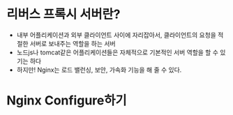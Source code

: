 # 리버스 프록시 서버란?

- 내부 어플리케이션과 외부 클라이언트 사이에 자리잡아서, 클라이언트의 요청을 적절한 서버로 보내주는 역할을 하는 서버
- 노드js나 tomcat같은  어플리케이션들은 자체적으로 기본적인 서버 역할을 할 수 있기는 하다
- 하지만! Nginx는 로드 밸런싱, 보안, 가속화 기능을 해 줄 수 있다.

# Nginx Configure하기